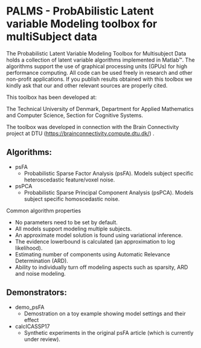 # PALMS - ProbAbilistic Latent variable Modeling toolbox for multiSubject data
The Probabilistic Latent Variable Modeling Toolbox for Multisubject Data 
holds a collection of latent variable algorithms implemented in Matlab™. 
The algorithms support the use of graphical processing units (GPUs) for 
high performance computing. All code can be used freely in research and 
other non-profit applications. If you publish results obtained with this 
toolbox we kindly ask that our and other relevant sources are properly cited. 

This toolbox has been developed at:

The Technical University of Denmark, 
Department for Applied Mathematics and Computer Science,
Section for Cognitive Systems.

The toolbox was developed in connection with the Brain Connectivity project 
at DTU (https://brainconnectivity.compute.dtu.dk/) .

## Algorithms:

* psFA
	- Probabilistic Sparse Factor Analysis (psFA). Models subject specific heteroscedastic feature/voxel noise.
* psPCA
	- Probabilistic Sparse Principal Component Analysis (psPCA). Models subject specific homoscedastic noise.

Common algorithm properties

* No parameters need to be set by default.
* All models support modeling multiple subjects.
* An approximate model solution is found using variational inference.
* The evidence lowerbound is calculated (an approximation to log likelihood).
* Estimating number of components using Automatic Relevance Determination (ARD).
* Ability to individually turn off modeling aspects such as sparsity, ARD and noise modeling.

## Demonstrators:
* demo_psFA
	- Demostration on a toy example showing model settings and their effect
* calcICASSP17
	- Synthetic experiments in the original psFA article (which is currently under review).